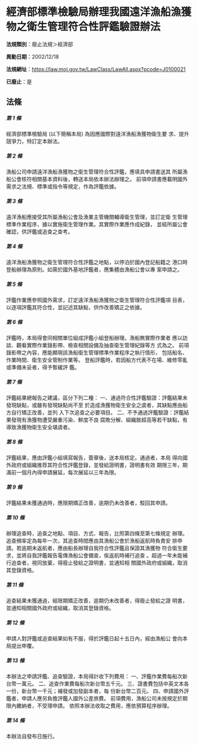 # 經濟部標準檢驗局辦理我國遠洋漁船漁獲物之衛生管理符合性評鑑驗證辦法

**法規類別**：廢止法規＞經濟部

**異動日期**：2002/12/18  

**法規網址**：https://law.moj.gov.tw/LawClass/LawAll.aspx?pcode=J0100021

**已廢止**：是



## 法條
##### 第 1 條
經濟部標準檢驗局 (以下簡稱本局) 為因應國際對遠洋漁船漁獲物衛生要
求、提升競爭力，特訂定本辦法。

##### 第 2 條
漁船公司申請遠洋漁船漁獲物之衛生管理符合性評鑑，應填具申請書送其
所屬漁船公會核符相關基本資料後，轉送本局依本辦法辦理之。
前項申請書應載明國外需求之法規、標準或指令等規定，作為評鑑依據。

##### 第 3 條
遠洋漁船應接受其所屬漁船公會及漁業主管機關輔導衛生管理，並訂定衛
生管理標準作業程序，據以實施衛生管理作業。其實際作業應作成紀錄，
並經所屬公會確認，供評鑑或追查之查考。

##### 第 4 條
遠洋漁船漁獲物之衛生管理符合性評鑑之地點，以停泊於國內登記船籍之
港口時登船辦理為原則。如需於國外基地評鑑者，應集體由漁船公會以專
案申請之。

##### 第 5 條
評鑑作業應參照國外需求，訂定遠洋漁船漁獲物之衛生管理符合性評鑑項
目表，以逐項評鑑其符合性，並記述其缺點，供作改善矯正之依據。

##### 第 6 條
評鑑時，本局得會同相關單位組成評鑑小組登船辦理。漁船無實際作業者
應以訪談、觀看實際作業錄影帶、檢查相關設備及抽查衛生管理紀錄等方
式為之。
前項錄影帶之內容，應能顯現該漁船衛生管理標準作業程序之執行情形，
包括船名、作業時間、衛生安全管制作業等。
登船評鑑時，若因船方代表不在場、維修零亂或準備未妥者，得予暫緩評
鑑。

##### 第 7 條
評鑑結果總報告之建議，區分下列二種：
一、通過符合性評鑑驗證：評鑑結果未發現缺點，或雖有發現缺點尚不至
    於造成漁獲物衛生安全之虞者，其缺點應由船方自行矯正改善，並列
    入下次追查之必要項目。
二、不予通過評鑑驗證：評鑑結果發現有漁獲物遭受嚴重污染、鮮度不良
    腐敗分解、組織胺超高等若干缺點，有導致漁獲物衛生安全堪虞者。


##### 第 8 條
評鑑結果，應由評鑑小組填寫報告，簽章後，送本局核定。通過者，本局
得向國外政府或組織推荐其符合性評鑑登錄，並發給證明書，證明書有效
期限三年，期滿前一個月內得申請展延，每次展延以三年為限。

##### 第 9 條
評鑑結果未獲通過時，應限期矯正改善，逾期仍未改善者，駁回其申請。

##### 第 10 條
辦理追查時，追查之地點、項目、方式、報告，比照第四條至第七條規定
辦理。
追查頻率定為每年一次，其追查時間應由其漁船公會於漁船返航時負責安
排申請。若逾期未返航者，應由船長辦理自我符合性評鑑且保證其漁獲物
符合衛生要求，並將自我評鑑報告電傳漁船公會備查，俟返航時補行追查
。超過一年未能補行追查者，視同放棄，得廢止發給之證明書，並通知相
關國外政府或組織，取消其登錄資格。

##### 第 11 條
追查結果未獲通過，經限期矯正改善，逾期仍未改善者，得廢止發給之證
明書，並通知相關國外政府或組織，取消其登錄資格。

##### 第 12 條
申請人對評鑑或追查結果如有不服，得於評鑑日起十五日內，經由漁船公
會向本局提出申覆。

##### 第 13 條
本辦法之申請評鑑、追查驗證，本局得計收下列費用：
一、評鑑作業費每船次新台幣一萬元。
二、追查作業費每船次新台幣五千元。
三、證書費包括中英文本各一份，新台幣一千元；補發或加發副本者，每
    份新台幣二百元。
四、申請國外評鑑者，申請人應另負擔評鑑人國外公差旅費。
前項費用，漁船公司未按規定於期限內繳納者，不受理申請。
依照本辦法收取之費用，應依預算程序辦理。


##### 第 14 條
本辦法自發布日施行。


